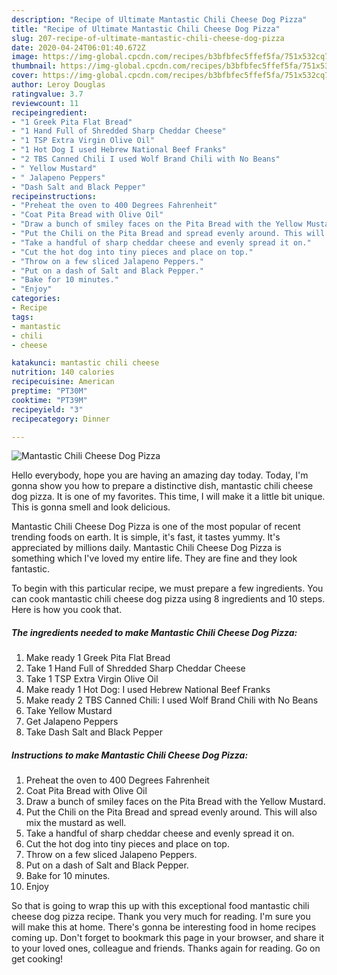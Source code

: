 ```yaml
---
description: "Recipe of Ultimate Mantastic Chili Cheese Dog Pizza"
title: "Recipe of Ultimate Mantastic Chili Cheese Dog Pizza"
slug: 207-recipe-of-ultimate-mantastic-chili-cheese-dog-pizza
date: 2020-04-24T06:01:40.672Z
image: https://img-global.cpcdn.com/recipes/b3bfbfec5ffef5fa/751x532cq70/mantastic-chili-cheese-dog-pizza-recipe-main-photo.jpg
thumbnail: https://img-global.cpcdn.com/recipes/b3bfbfec5ffef5fa/751x532cq70/mantastic-chili-cheese-dog-pizza-recipe-main-photo.jpg
cover: https://img-global.cpcdn.com/recipes/b3bfbfec5ffef5fa/751x532cq70/mantastic-chili-cheese-dog-pizza-recipe-main-photo.jpg
author: Leroy Douglas
ratingvalue: 3.7
reviewcount: 11
recipeingredient:
- "1 Greek Pita Flat Bread"
- "1 Hand Full of Shredded Sharp Cheddar Cheese"
- "1 TSP Extra Virgin Olive Oil"
- "1 Hot Dog I used Hebrew National Beef Franks"
- "2 TBS Canned Chili I used Wolf Brand Chili with No Beans"
- " Yellow Mustard"
- " Jalapeno Peppers"
- "Dash Salt and Black Pepper"
recipeinstructions:
- "Preheat the oven to 400 Degrees Fahrenheit"
- "Coat Pita Bread with Olive Oil"
- "Draw a bunch of smiley faces on the Pita Bread with the Yellow Mustard."
- "Put the Chili on the Pita Bread and spread evenly around. This will also mix the mustard as well."
- "Take a handful of sharp cheddar cheese and evenly spread it on."
- "Cut the hot dog into tiny pieces and place on top."
- "Throw on a few sliced Jalapeno Peppers."
- "Put on a dash of Salt and Black Pepper."
- "Bake for 10 minutes."
- "Enjoy"
categories:
- Recipe
tags:
- mantastic
- chili
- cheese

katakunci: mantastic chili cheese 
nutrition: 140 calories
recipecuisine: American
preptime: "PT30M"
cooktime: "PT39M"
recipeyield: "3"
recipecategory: Dinner

---
```



![Mantastic Chili Cheese Dog Pizza](https://img-global.cpcdn.com/recipes/b3bfbfec5ffef5fa/751x532cq70/mantastic-chili-cheese-dog-pizza-recipe-main-photo.jpg)

Hello everybody, hope you are having an amazing day today. Today, I'm gonna show you how to prepare a distinctive dish, mantastic chili cheese dog pizza. It is one of my favorites. This time, I will make it a little bit unique. This is gonna smell and look delicious.



Mantastic Chili Cheese Dog Pizza is one of the most popular of recent trending foods on earth. It is simple, it's fast, it tastes yummy. It's appreciated by millions daily. Mantastic Chili Cheese Dog Pizza is something which I've loved my entire life. They are fine and they look fantastic.


To begin with this particular recipe, we must prepare a few ingredients. You can cook mantastic chili cheese dog pizza using 8 ingredients and 10 steps. Here is how you cook that.

<!--inarticleads1-->

##### The ingredients needed to make Mantastic Chili Cheese Dog Pizza:

1. Make ready 1 Greek Pita Flat Bread
1. Take 1 Hand Full of Shredded Sharp Cheddar Cheese
1. Take 1 TSP Extra Virgin Olive Oil
1. Make ready 1 Hot Dog: I used Hebrew National Beef Franks
1. Make ready 2 TBS Canned Chili: I used Wolf Brand Chili with No Beans
1. Take  Yellow Mustard
1. Get  Jalapeno Peppers
1. Take Dash Salt and Black Pepper




<!--inarticleads2-->

##### Instructions to make Mantastic Chili Cheese Dog Pizza:

1. Preheat the oven to 400 Degrees Fahrenheit
1. Coat Pita Bread with Olive Oil
1. Draw a bunch of smiley faces on the Pita Bread with the Yellow Mustard.
1. Put the Chili on the Pita Bread and spread evenly around. This will also mix the mustard as well.
1. Take a handful of sharp cheddar cheese and evenly spread it on.
1. Cut the hot dog into tiny pieces and place on top.
1. Throw on a few sliced Jalapeno Peppers.
1. Put on a dash of Salt and Black Pepper.
1. Bake for 10 minutes.
1. Enjoy




So that is going to wrap this up with this exceptional food mantastic chili cheese dog pizza recipe. Thank you very much for reading. I'm sure you will make this at home. There's gonna be interesting food in home recipes coming up. Don't forget to bookmark this page in your browser, and share it to your loved ones, colleague and friends. Thanks again for reading. Go on get cooking!
